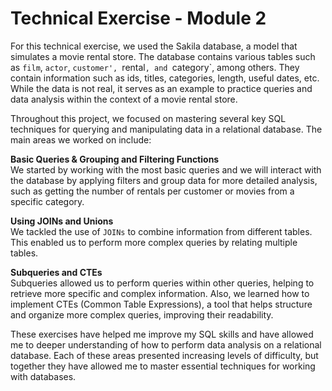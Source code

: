 # Technical Exercise - Module 2 

For this technical exercise, we used the Sakila database, a model that simulates a movie rental store. The database contains various tables such as `film`, `actor`, `customer', `rental`, and `category`, among others. They contain information such as ids, titles, categories, length, useful dates, etc. While the data is not real, it serves as an example to practice queries and data analysis within the context of a movie rental store.

Throughout this project, we focused on mastering several key SQL techniques for querying and manipulating data in a relational database. The main areas we worked on include:

**Basic Queries & Grouping and Filtering Functions**  
   We started by working with the most basic queries and we will interact with the database by applying filters and group data for more detailed analysis, such as getting the number of rentals per customer or movies from a specific category.

**Using JOINs and Unions**  
   We tackled the use of `JOINs` to combine information from different tables. This enabled us to perform more complex queries by relating multiple tables.

**Subqueries and CTEs**  
   Subqueries allowed us to perform queries within other queries, helping to retrieve more specific and complex information. Also, we learned how to implement CTEs (Common Table Expressions), a tool that helps structure and organize more complex queries, improving their readability.

These exercises have helped me improve my SQL skills and have allowed me to deeper understanding of how to perform data analysis on a relational database. Each of these areas presented increasing levels of difficulty, but together they have allowed me to master essential techniques for working with databases.

